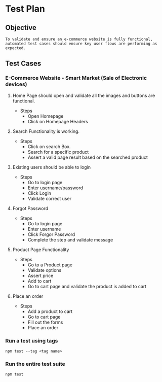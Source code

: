 # Test Plan

## Objective

    To validate and ensure an e-commerce website is fully functional, automated test cases should ensure key user flows are performing as expected.

## Test Cases
### E-Commerce Website - Smart Market (Sale of Electronic devices)
1) Home Page should open and validate all the images and buttons are functional.
    - Steps
        - Open Homepage
        - Click on Homepage Headers

2) Search Functionality is working.
    - Steps
        - Click on search Box.
        - Search for a specific product
        - Assert a valid page result based on the searched product

3) Existing users should be able to login
    - Steps
        - Go to login page
        - Enter username/password
        - Click Login
        - Validate correct user

4) Forgot Password
    - Steps
        - Go to login page
        - Enter username
        - Click Forgor Password
        - Complete the step and validate message

5) Product Page Functionality
    - Steps
        - Go to a Product page
        - Validate options
        - Assert price
        - Add to cart
        - Go to cart page and validate the product is added to cart

6) Place an order
    - Steps
        - Add a product to cart
        - Go to cart page
        - Fill out the forms
        - Place an order

### Run a test using tags

    npm test --tag <tag name>


### Run the entire test suite

    npm test